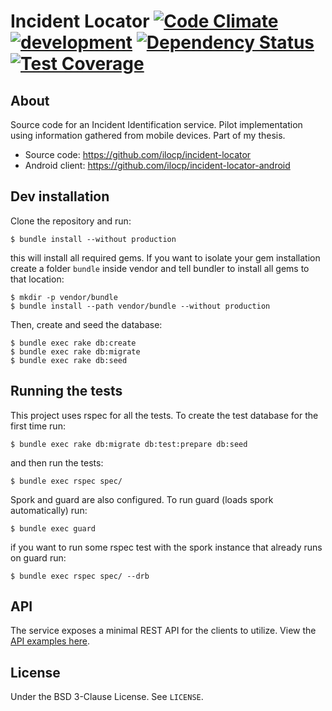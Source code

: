 Incident Locator [![Code Climate][ccbadge]][ccrepo] [![development][cidev]][cirepo] [![Dependency Status][gembadge]][gemrepo] [![Test Coverage][coverbadge]][coverrepo]
================

About
-----

Source code for an Incident Identification service.
Pilot implementation using information gathered from mobile devices.
Part of my thesis.

* Source code: https://github.com/ilocp/incident-locator
* Android client: https://github.com/ilocp/incident-locator-android


Dev installation
----------------

Clone the repository and run:

    $ bundle install --without production

this will install all required gems. If you want to isolate your gem installation
create a folder `bundle` inside vendor and tell bundler to install all gems to that
location:

    $ mkdir -p vendor/bundle
    $ bundle install --path vendor/bundle --without production

Then, create and seed the database:

    $ bundle exec rake db:create
    $ bundle exec rake db:migrate
    $ bundle exec rake db:seed


Running the tests
-----------------

This project uses rspec for all the tests. To create the test database for
the first time run:

    $ bundle exec rake db:migrate db:test:prepare db:seed

and then run the tests:

    $ bundle exec rspec spec/

Spork and guard are also configured. To run guard (loads spork automatically) run:

    $ bundle exec guard

if you want to run some rspec test with the spork instance that already runs on
guard run:

    $ bundle exec rspec spec/ --drb


API
---

The service exposes a minimal REST API for the clients to utilize.
View the [API examples here](https://github.com/ilocp/incident-locator/wiki/API).

License
-------
Under the BSD 3-Clause License. See `LICENSE`.


[ccrepo]: https://codeclimate.com/github/ilocp/incident-locator
[ccbadge]: https://codeclimate.com/github/ilocp/incident-locator.png
[cidev]: https://travis-ci.org/ilocp/incident-locator.png
[cirepo]: http://travis-ci.org/ilocp/incident-locator
[gemrepo]: https://gemnasium.com/ilocp/incident-locator
[gembadge]: https://gemnasium.com/ilocp/incident-locator.png
[coverrepo]: https://coveralls.io/r/ilocp/incident-locator
[coverbadge]: https://coveralls.io/repos/ilocp/incident-locator/badge.png

